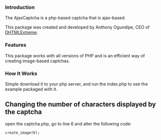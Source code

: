 ### Introduction

The AjaxCaptcha is a php-based captcha that is ajax-based. 

This package was created and developed by Anthony Ogundipe, CEO of [DHTMLExtreme](http://www.dhtmlextreme.net).

### Features
This package works with all versions of PHP and is an efficient way of creating image-based captchas.

### How It Works

Simple download it to your php server, and run the index.php to see the example packaged with it.


## Changing the number of characters displayed by the captcha

open the captcha.php, go to line 6 and alter the following code:

```
create_image(6);
```
